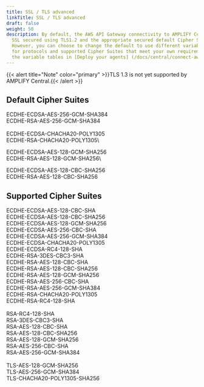 ```yaml
---
title: SSL / TLS advanced
linkTitle: SSL / TLS advanced
draft: false
weight: 50
description: By default, the AWS API Gateway connectivity to AMPLIFY Central is
  SSL secured using TLS1.2 and the appropriate secured default Cipher Suite.
  However, you can choose to change the default to use different variable values
  for protocols and supported Cipher Suites that meet your own requirements. See
  the variable tables in [Deploy your agents] (/docs/central/connect-aws-gateway/deploy-your-agents-1/).
---
```

{{< alert title="Note" color="primary" >}}TLS 1.3 is not yet supported by AMPLIFY Central.{{< /alert >}}

## Default Cipher Suites

ECDHE-ECDSA-AES-256-GCM-SHA384\
ECDHE-RSA-AES-256-GCM-SHA384 \
\
ECDHE-ECDSA-CHACHA20-POLY1305\
ECDHE-RSA-CHACHA20-POLY1305\

ECDHE-ECDSA-AES-128-GCM-SHA256\
ECDHE-RSA-AES-128-GCM-SHA256\

ECDHE-ECDSA-AES-128-CBC-SHA256\
ECDHE-RSA-AES-128-CBC-SHA256

## Supported Cipher Suites

ECDHE-ECDSA-AES-128-CBC-SHA\
ECDHE-ECDSA-AES-128-CBC-SHA256\
ECDHE-ECDSA-AES-128-GCM-SHA256\
ECDHE-ECDSA-AES-256-CBC-SHA\
ECDHE-ECDSA-AES-256-GCM-SHA384\
ECDHE-ECDSA-CHACHA20-POLY1305\
ECDHE-ECDSA-RC4-128-SHA\
ECDHE-RSA-3DES-CBC3-SHA\
ECDHE-RSA-AES-128-CBC-SHA\
ECDHE-RSA-AES-128-CBC-SHA256\
ECDHE-RSA-AES-128-GCM-SHA256\
ECDHE-RSA-AES-256-CBC-SHA\
ECDHE-RSA-AES-256-GCM-SHA384\
ECDHE-RSA-CHACHA20-POLY1305\
ECDHE-RSA-RC4-128-SHA \
\
RSA-RC4-128-SHA\
RSA-3DES-CBC3-SHA\
RSA-AES-128-CBC-SHA\
RSA-AES-128-CBC-SHA256\
RSA-AES-128-GCM-SHA256\
RSA-AES-256-CBC-SHA\
RSA-AES-256-GCM-SHA384 \
\
TLS-AES-128-GCM-SHA256\
TLS-AES-256-GCM-SHA384\
TLS-CHACHA20-POLY1305-SHA256